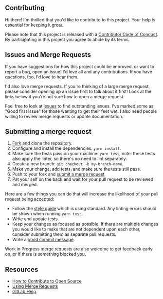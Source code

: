 ## Contributing

[fork]: https://gitlab.com/idahogurl/vs-code-prettier-eslint/-/forks/new
[mr]: https://gitlab.com/idahogurl/vs-code-prettier-eslint/-/merge_requests/new
[style]: https://github.com/airbnb/javascript
[code-of-conduct]: CODE_OF_CONDUCT.md

Hi there! I'm thrilled that you'd like to contribute to this project. Your help is essential for keeping it great.

Please note that this project is released with a [Contributor Code of Conduct][code-of-conduct]. By participating in this project you agree to abide by its terms.

## Issues and Merge Requests

If you have suggestions for how this project could be improved, or want to report a bug, open an issue! I'd love all and any contributions. 
If you have questions, too, I'd love to hear them.

I'd also love merge requests. If you're thinking of a large merge request, please consider opening up an issue first to talk about it first! 
Look at the links below if you're not sure how to open a merge request.

Feel free to look at [issues](https://gitlab.com/idahogurl/vs-code-prettier-eslint/-/issues) to find outstanding issues. 
I've marked some as "Good first issue" for those wanting to get their feet wet. I also need people willing to review merge requests or update documentation.

## Submitting a merge request

1. [Fork][fork] and clone the repository.
1. Configure and install the dependencies: `yarn install`.
1. Make sure the tests pass on your machine: `yarn test`, note: these tests also apply the linter, so there's no need to lint separately.
1. Create a new branch: `git checkout -b my-branch-name`.
1. Make your change, add tests, and make sure the tests still pass.
1. Push to your fork and [submit a merge request][mr].
1. Pat your self on the back and wait for your pull request to be reviewed and merged.

Here are a few things you can do that will increase the likelihood of your pull request being accepted:

- Follow the [style guide][style] which is using standard. Any linting errors should be shown when running `yarn test`.
- Write and update tests.
- Keep your changes as focused as possible. If there are multiple changes you would like to make that are not dependent upon each other, consider submitting them as separate pull requests.
- Write a [good commit message](http://tbaggery.com/2008/04/19/a-note-about-git-commit-messages.html).

Work in Progress merge requests are also welcome to get feedback early on, or if there is something blocked you.

## Resources

- [How to Contribute to Open Source](https://opensource.guide/how-to-contribute/)
- [Using Merge Requests](https://docs.gitlab.com/ee/user/project/merge_requests/getting_started.html)
- [GitLab Help](https://about.gitlab.com/get-help/)